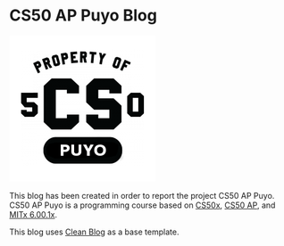 # CS50 AP Puyo Blog

![CS50 AP Puyo Logo](cs50_puyo_logo.png)

This blog has been created in order to report the project CS50 AP Puyo.
CS50 AP Puyo is a programming course based on
[CS50x][1],
[CS50 AP][2],
and [MITx 6.00.1x][3].

This blog uses [Clean Blog](http://startbootstrap.com/template-overviews/clean-blog/) as a base template.

[1]: https://www.edx.org/course/introduction-computer-science-harvardx-cs50x
[2]: https://www.edx.org/course/apr-computer-science-principles-harvardx-cs50-ap
[3]: https://www.edx.org/course/introduction-computer-science-mitx-6-00-1x-11
